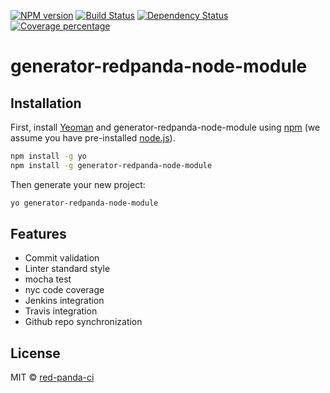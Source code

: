 [![NPM version][npm-image]][npm-url] [![Build Status][travis-image]][travis-url] [![Dependency Status][daviddm-image]][daviddm-url] [![Coverage percentage][coveralls-image]][coveralls-url]

# generator-redpanda-node-module

## Installation

First, install [Yeoman](http://yeoman.io) and generator-redpanda-node-module using [npm](https://www.npmjs.com/) (we assume you have pre-installed [node.js](https://nodejs.org/)).

```bash
npm install -g yo
npm install -g generator-redpanda-node-module
```

Then generate your new project:

```bash
yo generator-redpanda-node-module
```
## Features

* Commit validation
* Linter standard style 
* mocha test
* nyc code coverage
* Jenkins integration
* Travis integration
* Github repo synchronization

## License

MIT © [red-panda-ci](https://github.com/red-panda-ci)


[npm-image]: https://badge.fury.io/js/generator-redpanda-node-module.svg
[npm-url]: https://npmjs.org/package/generator-redpanda-node-module
[travis-image]: https://travis-ci.org/madoos/generator-redpanda-node-module.svg?branch=master
[travis-url]: https://travis-ci.org/madoos/generator-redpanda-node-module
[daviddm-image]: https://david-dm.org/madoos/generator-redpanda-node-module.svg?theme=shields.io
[daviddm-url]: https://david-dm.org/madoos/generator-redpanda-node-module
[coveralls-image]: https://coveralls.io/repos/madoos/generator-redpanda-node-module/badge.svg
[coveralls-url]: https://coveralls.io/r/madoos/generator-redpanda-node-module
